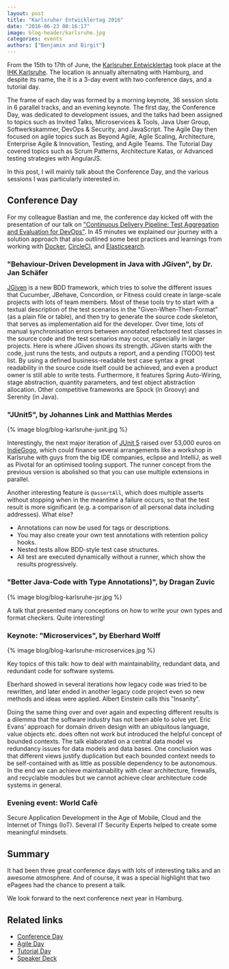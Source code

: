 ```yaml
---
layout: post
title: "Karlsruher Entwicklertag 2016"
date: "2016-06-23 08:16:17"
image: blog-header/karlsruhe.jpg
categories: events
authors: ["Benjamin and Birgit"]
---
```


From the 15th to 17th of June, the [Karlsruher Entwicklertag](https://entwicklertag.de/karlsruhe/2016/) took place at the [IHK Karlsruhe](https://www.karlsruhe.ihk.de/).
The location is annually alternating with Hamburg, and despite its name, the it is a 3-day event with two conference days, and a tutorial day.

The frame of each day was formed by a morning keynote, 36 session slots in 6 parallel tracks, and an evening keynote.
The first day, the Conference Day, was dedicated to development issues, and the talks had been assigned to topics such as Invited Talks, Microservices & Tools, Java User Group, Softwerkskammer, DevOps & Security, and JavaScript.
The Agile Day then focused on agile topics such as Beyond Agile, Agile Scaling, Architecture, Enterprise Agile & Innovation, Testing, and Agile Teams.
The Tutorial Day covered topics such as Scrum Patterns, Architecture Katas, or Advanced testing strategies with AngularJS.

In this post, I will mainly talk about the Conference Day, and the various sessions I was particularly interested in.

## Conference Day

For my colleague Bastian and me, the conference day kicked off with the presentation of our talk on ["Continuous Delivery Pipeline: Test Aggregation and Evaluation for DevOps"](https://entwicklertag.de/karlsruhe/2016/einblick-die-maschinerie).
In 45 minutes we explained our journey with a solution approach that also outlined some best practices and learnings from working with [Docker](https://www.docker.com/), [CircleCI](https://circleci.com/), and [Elasticsearch](https://www.elastic.co/de/products/elasticsearch).

### "Behaviour-Driven Development in Java with JGiven", by Dr. Jan Schäfer

[JGiven](http://jgiven.org/) is a new BDD framework, which tries to solve the different issues that Cucumber, JBehave, Concordion, or Fitness could create in large-scale projects with lots of team members.
Most of these tools try to start with a textual description of the test scenarios in the "Given-When-Then-Format” (as a plain file or table), and then try to generate the source code skeleton, that serves as implementation aid for the developer.
Over time, lots of manual synchronisation errors between annotated refactored test classes in the source code and the test scenarios may occur, especially in larger projects.
Here is where JGiven shows its strength.
JGiven starts with the code, just runs the tests, and outputs a report, and a pending (TODO) test list.
By using a defined business-readable test case syntax a great readability in the source code itself could be achieved, and even a product owner is still able to write tests.
Furthermore, it features Spring Auto-Wiring, stage abstraction, quantity parameters, and test object abstraction allocation.
Other competitive frameworks are Spock (in Groovy) and Serenity (in Java).

### "JUnit5", by Johannes Link and Matthias Merdes

{% image blog/blog-karlsruhe-junit.jpg %}

Interestingly, the next major iteration of [JUnit 5](http://junit.org/junit5/) raised over 53,000 euros on [IndieGogo](https://www.indiegogo.com/#/picks_for_you), which could finance several arrangements like a workshop in Karlsruhe with guys from the big IDE companies, eclipse and IntelliJ, as well as Pivotal for an optimised tooling support.
The runner concept from the previous version is abolished so that you can use multiple extensions in parallel.

Another interesting feature is `@assertAll`, which does multiple asserts without stopping when in the meantime a failure occurs, so that the test result is more significant (e.g. a comparison of all personal data including addresses).
What else?

* Annotations can now be used for tags or descriptions.
* You may also create your own test annotations with retention policy hooks.
* Nested tests allow BDD-style test case structures.
* All test are executed dynamically without a runner, which show the results progressively.

### "Better Java-Code with Type Annotations)", by Dragan Zuvic

{% image blog/blog-karlsruhe-jsr.jpg %}

A talk that presented many conceptions on how to write your own types and format checkers.
Quite interesting!

### Keynote: "Microservices", by Eberhard Wolff

{% image blog/blog-karlsruhe-microservices.jpg %}

Key topics of this talk: how to deal with maintainability, redundant data, and redundant code for software systems.

Eberhard showed in several iterations how legacy code was tried to be rewritten, and later ended in another legacy code project even so new methods and ideas were applied.
Albert Einstein calls this "Insanity".

Doing the same thing over and over again and expecting different results is a dilemma that the software industry has not been able to solve yet.
Eric Evans' approach for domain driven design with an ubiquitous language, value objects etc. does often not work but introduced the helpful concept of bounded contexts.
The talk elaborated on a central data model vs redundancy issues for data models and data bases.
One conclusion was that different views justify duplication but each bounded context needs to be self-contained with as little as possible dependency to be autonomous.
In the end we can achieve maintainability with clear architecture, firewalls, and recyclable modules but we cannot achieve clear architecture code systems in general.

### Evening event: World Cafè

Secure Application Development in the Age of Mobile, Cloud and the Internet of Things (IoT).
Several IT Security Experts helped to create some meaningful mindsets.

## Summary

It had been three great conference days with lots of interesting talks and an awesome atmosphere.
And of course, it was a special highlight that two ePagees had the chance to present a talk.

We look forward to the next conference next year in Hamburg.

## Related links

* [Conference Day](https://entwicklertag.de/karlsruhe/2016/conference-day)
* [Agile Day](https://entwicklertag.de/karlsruhe/2016/agile-day)
* [Tutorial Day](https://entwicklertag.de/karlsruhe/2016/tutorial-day)
* [Speaker Deck](https://speakerdeck.com/dataduke/continuous-delivery-pipeline-automated-test-evaluation)
